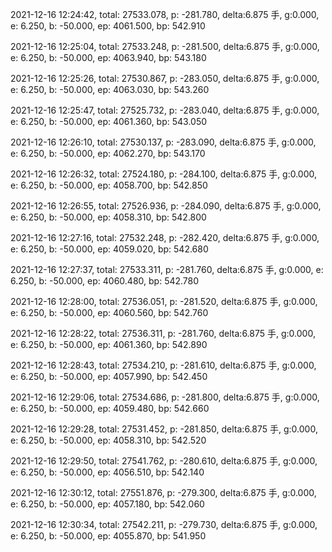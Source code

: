 2021-12-16 12:24:42, total: 27533.078, p: -281.780, delta:6.875 手, g:0.000, e: 6.250, b: -50.000, ep: 4061.500, bp: 542.910

2021-12-16 12:25:04, total: 27533.248, p: -281.500, delta:6.875 手, g:0.000, e: 6.250, b: -50.000, ep: 4063.940, bp: 543.180

2021-12-16 12:25:26, total: 27530.867, p: -283.050, delta:6.875 手, g:0.000, e: 6.250, b: -50.000, ep: 4063.030, bp: 543.260

2021-12-16 12:25:47, total: 27525.732, p: -283.040, delta:6.875 手, g:0.000, e: 6.250, b: -50.000, ep: 4061.360, bp: 543.050

2021-12-16 12:26:10, total: 27530.137, p: -283.090, delta:6.875 手, g:0.000, e: 6.250, b: -50.000, ep: 4062.270, bp: 543.170

2021-12-16 12:26:32, total: 27524.180, p: -284.100, delta:6.875 手, g:0.000, e: 6.250, b: -50.000, ep: 4058.700, bp: 542.850

2021-12-16 12:26:55, total: 27526.936, p: -284.090, delta:6.875 手, g:0.000, e: 6.250, b: -50.000, ep: 4058.310, bp: 542.800

2021-12-16 12:27:16, total: 27532.248, p: -282.420, delta:6.875 手, g:0.000, e: 6.250, b: -50.000, ep: 4059.020, bp: 542.680

2021-12-16 12:27:37, total: 27533.311, p: -281.760, delta:6.875 手, g:0.000, e: 6.250, b: -50.000, ep: 4060.480, bp: 542.780

2021-12-16 12:28:00, total: 27536.051, p: -281.520, delta:6.875 手, g:0.000, e: 6.250, b: -50.000, ep: 4060.560, bp: 542.760

2021-12-16 12:28:22, total: 27536.311, p: -281.760, delta:6.875 手, g:0.000, e: 6.250, b: -50.000, ep: 4061.360, bp: 542.890

2021-12-16 12:28:43, total: 27534.210, p: -281.610, delta:6.875 手, g:0.000, e: 6.250, b: -50.000, ep: 4057.990, bp: 542.450

2021-12-16 12:29:06, total: 27534.686, p: -281.800, delta:6.875 手, g:0.000, e: 6.250, b: -50.000, ep: 4059.480, bp: 542.660

2021-12-16 12:29:28, total: 27531.452, p: -281.850, delta:6.875 手, g:0.000, e: 6.250, b: -50.000, ep: 4058.310, bp: 542.520

2021-12-16 12:29:50, total: 27541.762, p: -280.610, delta:6.875 手, g:0.000, e: 6.250, b: -50.000, ep: 4056.510, bp: 542.140

2021-12-16 12:30:12, total: 27551.876, p: -279.300, delta:6.875 手, g:0.000, e: 6.250, b: -50.000, ep: 4057.180, bp: 542.060

2021-12-16 12:30:34, total: 27542.211, p: -279.730, delta:6.875 手, g:0.000, e: 6.250, b: -50.000, ep: 4055.870, bp: 541.950
